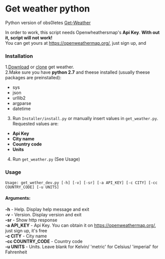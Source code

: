 # Get weather python  
Python version of obs0letes [Get-Weather](https://github.com/obs0lete/Get-Weather)  
  
In order to work, this script needs Openwheathersmap's **Api Key**. **With out it, script will not work!**  
You can get yours at  https://openweathermap.org/, just sign up, and 

### Installation  
1.[Download](https://github.com/maxrt101/get_weather/archive/master.zip) or [clone](https://github.com/maxrt101/get_weather) get weather.  
2.Make sure you have **python 2.7** and theese installed (usually theese packages are preinstalled):  
 - sys  
 - json  
 - urllib2  
 - argparse  
 - datetime  
 
3. Run `Installer/install.py` or manually insert values in `get_weather.py`. Requested values are:
 - **Api Key**
 - **City name**
 - **Country code**
 - **Units**
 
 4. Run `get_weather.py` (See Usage)

### Usage
`Usage: get_wether_dev.py [-h] [-v] [-sr] [-a API_KEY] [-c CITY] [-cc COUNTRY_CODE] [-u UNITS]`  

#### Arguments:  
**-h** - Help. Display help message and exit  
**-v** - Version. Display version and exit  
**-sr** - Show http response  
**-a API_KEY** - Api Key. You can obtain it on https://openweathermap.org/, just sign up, it's free  
**-c CITY** - City name  
**-cc COUNTRY_CODE** - Country code  
**-u UNITS** - Units. Leave blank for Kelvin/ 'metric' for Celsius/ 'imperial' for Fahrenheit  
